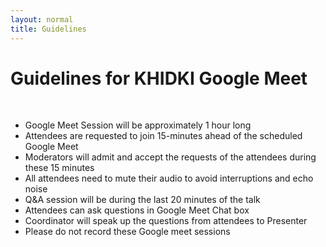 ```yaml
---
layout: normal
title: Guidelines
---
```

<div class="jumbotron jumbotron-fluid">
  <div class="container">
    <h1 class="text-center text-banner font-weight-bold text-title">Guidelines for KHIDKI Google Meet</h1><!-- Card padding is custom css added to have a proper space between h1 and cards -->
<br>
    <div class="container guidlines-list">
    <div class="row-col-8">
    <ul>
    <li>Google Meet Session will be approximately 1 hour long</li>
    <li>Attendees are requested to join 15-minutes ahead of the scheduled Google Meet</li>
    <li>Moderators will admit and accept the requests of the attendees during these 15 minutes</li>
    <li>All attendees need to mute their audio to avoid interruptions and echo noise</li>
    <li>Q&A session will be during the last 20 minutes of the talk</li>
    <li>Attendees can ask questions in Google Meet Chat box</li>
    <li>Coordinator will speak up the questions from attendees to Presenter</li>
    <li>Please do not record these Google meet sessions</li>
    </ul>
    </div>
    </div>
  </div>
</div>
